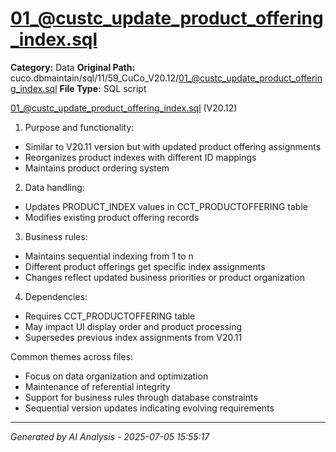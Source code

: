 # 01_@custc_update_product_offering_index.sql

**Category:** Data
**Original Path:** cuco.dbmaintain/sql/11/59_CuCo_V20.12/01_@custc_update_product_offering_index.sql
**File Type:** SQL script

01_@custc_update_product_offering_index.sql (V20.12)
1. Purpose and functionality:
- Similar to V20.11 version but with updated product offering assignments
- Reorganizes product indexes with different ID mappings
- Maintains product ordering system

2. Data handling:
- Updates PRODUCT_INDEX values in CCT_PRODUCTOFFERING table
- Modifies existing product offering records

3. Business rules:
- Maintains sequential indexing from 1 to n
- Different product offerings get specific index assignments
- Changes reflect updated business priorities or product organization

4. Dependencies:
- Requires CCT_PRODUCTOFFERING table
- May impact UI display order and product processing
- Supersedes previous index assignments from V20.11

Common themes across files:
- Focus on data organization and optimization
- Maintenance of referential integrity
- Support for business rules through database constraints
- Sequential version updates indicating evolving requirements

---
*Generated by AI Analysis - 2025-07-05 15:55:17*
